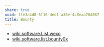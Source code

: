 ```yaml
---
share: true
uuid: ffe3a4d0-5f16-4ed1-a36e-4c8eaa784867
title: Bounty
---
```

* [wiki.software.List.wexo](../dentropydaemon-wiki/Software/List/wexo)
* [wiki.software.list.bounty0x](../dentropydaemon-wiki/Software/List/bounty0x)